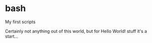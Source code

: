# bash
My first scripts

Certainly not anything out of this world, but for Hello World! stuff it's a start...
